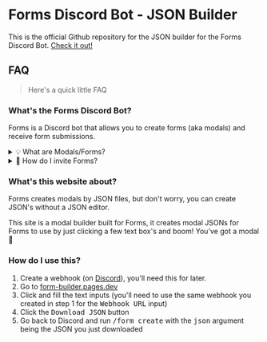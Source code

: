 # Forms Discord Bot - JSON Builder

This is the official Github repository for the JSON builder for the Forms Discord Bot. [Check it out!][website]

## FAQ

> Here's a quick little FAQ

### What's the Forms Discord Bot?
Forms is a Discord bot that allows you to create forms (aka modals) and receive form submissions.

<details>
    <summary>💡 What are Modals/Forms?</summary>

<hr />

> Modals are kinda like Google Forms but in Discord, cool, right?

</details>
<details>
    <summary>🧭 How do I invite Forms?</summary>

<hr />

> You can just invite it by going to [https://discord.com/oauth2/authorize/...][invite]. You can also invite it by clicking <kbd>Add to Server</kbd> on the bot's profile.

</details>

### What's this website about?
Forms creates modals by JSON files, but don't worry, you can create JSON's without a JSON editor.

This site is a modal builder built for Forms, it creates modal JSONs for Forms to use by just clicking a few text box's and boom! You've got a modal 🎉

### How do I use this?

1. Create a webhook (on [Discord](https://discord.com/app)), you'll need this for later.
2. Go to [form-builder.pages.dev][website]
3. Click and fill the text inputs (you'll need to use the same webhook you created in step 1 for the <kbd>Webhook URL</kbd> input)
4. Click the <kbd>Download JSON</kbd> button
5. Go back to Discord and run <kbd>/form create</kbd> with the <kbd>json</kbd> argument being the JSON you just downloaded

[website]: https://form-builder.pages.dev/
[invite]: https://discord.com/oauth2/authorize?client_id=942858850850205717&permissions=3072&scope=applications.commands%20bot